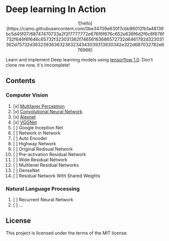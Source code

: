 # Deep learning In Action
<center>
![hello](https://camo.githubusercontent.com/0be34709e630f7cbb96012fb1a48139bc5d45f07/68747470733a2f2f7777772e676f6f676c652e636f6d2f6c6f676f732f646f6f646c65732f323031362f74656163686572732d6461792d323031362d75732d363239363632363234343039313930342e322d687032782e676966)
</center>

Learn and implement Deep learning models using [tensorflow 1.0](https://github.com/tensorflow/tensorflow). Don't clone me now, it's imcomplete!
## Contents
### Computer Vision
1. [x] [Multilayer Perceptron](https://github.com/SunnyMarkLiu/deeplearning_in_action/tree/master/Multi-layer%20perceptron)
2. [x] [Convolutional Neural Network](https://github.com/SunnyMarkLiu/deeplearning_in_action/tree/master/Basic%20CNN)
3. [x] [Alexnet](https://github.com/SunnyMarkLiu/deeplearning_in_action/tree/master/Alexnet)
4. [x] [VGGNet](https://github.com/SunnyMarkLiu/deeplearning_in_action/tree/master/VGGNet)
5. [ ] Google Inception Net
6. [ ] Network in Network
7. [ ] Auto Encoder
8. [ ] Highway Network
9. [ ] Original Redisual Network
10. [ ] Pre-activation Residual Network
11. [ ] Wide Residual Network
12. [ ] Multilevel Residual Networks
13. [ ] DenseNet
14. [ ] Residual Network With Shared Weights

### Natural Language Processing
1. [ ] Recurrent Neural Network
2. [ ] ...

## License
This project is licensed under the terms of the MIT license.
